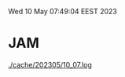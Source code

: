Wed 10 May 07:49:04 EEST 2023
# JAM
<a href='./cache/202305/10_07.log'>./cache/202305/10_07.log</a>
